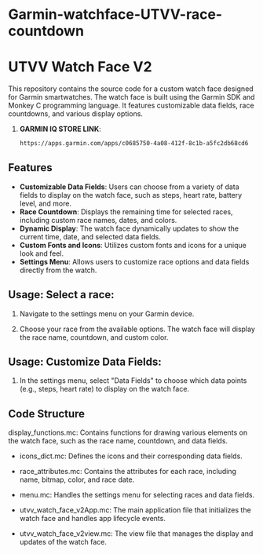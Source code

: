 # Garmin-watchface-UTVV-race-countdown
# UTVV Watch Face V2

This repository contains the source code for a custom watch face designed for Garmin smartwatches. The watch face is built using the Garmin SDK and Monkey C programming language. It features customizable data fields, race countdowns, and various display options.

1. **GARMIN IQ STORE LINK**:
   ```bash
   https://apps.garmin.com/apps/c0685750-4a08-412f-8c1b-a5fc2db68cd6

## Features

- **Customizable Data Fields**: Users can choose from a variety of data fields to display on the watch face, such as steps, heart rate, battery level, and more.
- **Race Countdown**: Displays the remaining time for selected races, including custom race names, dates, and colors.
- **Dynamic Display**: The watch face dynamically updates to show the current time, date, and selected data fields.
- **Custom Fonts and Icons**: Utilizes custom fonts and icons for a unique look and feel.
- **Settings Menu**: Allows users to customize race options and data fields directly from the watch.

## Usage: Select a race:

1. Navigate to the settings menu on your Garmin device.

2. Choose your race from the available options. The watch face will display the race name, countdown, and custom color.
## Usage: Customize Data Fields:

1. In the settings menu, select "Data Fields" to choose which data points (e.g., steps, heart rate) to display on the watch face.


## Code Structure
display_functions.mc: Contains functions for drawing various elements on the watch face, such as the race name, countdown, and data fields.

- icons_dict.mc: Defines the icons and their corresponding data fields.

- race_attributes.mc: Contains the attributes for each race, including name, bitmap, color, and race date.

- menu.mc: Handles the settings menu for selecting races and data fields.

- utvv_watch_face_v2App.mc: The main application file that initializes the watch face and handles app lifecycle events.

- utvv_watch_face_v2view.mc: The view file that manages the display and updates of the watch face.
